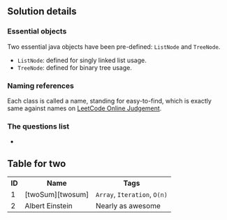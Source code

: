 Solution details
------------------
### Essential objects
Two essential java objects have been pre-defined: `ListNode` and `TreeNode`.

* `ListNode`: defined for singly linked list usage.
* `TreeNode`: defined for binary tree usage.

### Naming references
Each class is called a name, standing for easy-to-find, which is exactly same against names on [LeetCode Online Judgement][onlineJudgement].

### The questions list
*

Table for two
-------------

<table>
  <tr>
    <th>ID</th><th>Name</th><th>Tags</th>
  </tr>
  <tr>
    <td>1</td><td> [twoSum][twosum] </td><td><code>Array</code>, <code>Iteration</code>, <code>O(n)</code></td>
  </tr>
  <tr>
    <td>2</td><td>Albert Einstein</td><td>Nearly as awesome</td>
  </tr>
</table>


[onlineJudgement]: http://leetcode.com/onlinejudge
[email]: mailto:dev.yongwen@gmail.com
[blogLink]: http://blog.heropotato.com/
[twosum]: http://leetcode.com/onlinejudge#question_1
